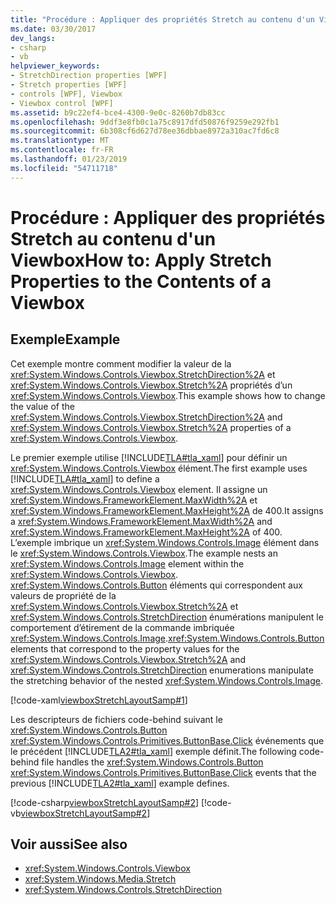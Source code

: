 ```yaml
---
title: "Procédure : Appliquer des propriétés Stretch au contenu d'un Viewbox"
ms.date: 03/30/2017
dev_langs:
- csharp
- vb
helpviewer_keywords:
- StretchDirection properties [WPF]
- Stretch properties [WPF]
- controls [WPF], Viewbox
- Viewbox control [WPF]
ms.assetid: b9c22ef4-bce4-4300-9e0c-8260b7db83cc
ms.openlocfilehash: 9ddf3e8fb0c1a75c8917dfd50876f9259e292fb1
ms.sourcegitcommit: 6b308cf6d627d78ee36dbbae8972a310ac7fd6c8
ms.translationtype: MT
ms.contentlocale: fr-FR
ms.lasthandoff: 01/23/2019
ms.locfileid: "54711718"
---
```

# <a name="how-to-apply-stretch-properties-to-the-contents-of-a-viewbox"></a><span data-ttu-id="99692-102">Procédure : Appliquer des propriétés Stretch au contenu d'un Viewbox</span><span class="sxs-lookup"><span data-stu-id="99692-102">How to: Apply Stretch Properties to the Contents of a Viewbox</span></span>
## <a name="example"></a><span data-ttu-id="99692-103">Exemple</span><span class="sxs-lookup"><span data-stu-id="99692-103">Example</span></span>  
 <span data-ttu-id="99692-104">Cet exemple montre comment modifier la valeur de la <xref:System.Windows.Controls.Viewbox.StretchDirection%2A> et <xref:System.Windows.Controls.Viewbox.Stretch%2A> propriétés d’un <xref:System.Windows.Controls.Viewbox>.</span><span class="sxs-lookup"><span data-stu-id="99692-104">This example shows how to change the value of the <xref:System.Windows.Controls.Viewbox.StretchDirection%2A> and <xref:System.Windows.Controls.Viewbox.Stretch%2A> properties of a <xref:System.Windows.Controls.Viewbox>.</span></span>  
  
 <span data-ttu-id="99692-105">Le premier exemple utilise [!INCLUDE[TLA#tla_xaml](../../../../includes/tlasharptla-xaml-md.md)] pour définir un <xref:System.Windows.Controls.Viewbox> élément.</span><span class="sxs-lookup"><span data-stu-id="99692-105">The first example uses [!INCLUDE[TLA#tla_xaml](../../../../includes/tlasharptla-xaml-md.md)] to define a <xref:System.Windows.Controls.Viewbox> element.</span></span> <span data-ttu-id="99692-106">Il assigne un <xref:System.Windows.FrameworkElement.MaxWidth%2A> et <xref:System.Windows.FrameworkElement.MaxHeight%2A> de 400.</span><span class="sxs-lookup"><span data-stu-id="99692-106">It assigns a <xref:System.Windows.FrameworkElement.MaxWidth%2A> and <xref:System.Windows.FrameworkElement.MaxHeight%2A> of 400.</span></span> <span data-ttu-id="99692-107">L’exemple imbrique un <xref:System.Windows.Controls.Image> élément dans le <xref:System.Windows.Controls.Viewbox>.</span><span class="sxs-lookup"><span data-stu-id="99692-107">The example nests an <xref:System.Windows.Controls.Image> element within the <xref:System.Windows.Controls.Viewbox>.</span></span> <span data-ttu-id="99692-108"><xref:System.Windows.Controls.Button> éléments qui correspondent aux valeurs de propriété de la <xref:System.Windows.Controls.Viewbox.Stretch%2A> et <xref:System.Windows.Controls.StretchDirection> énumérations manipulent le comportement d’étirement de la commande imbriquée <xref:System.Windows.Controls.Image>.</span><span class="sxs-lookup"><span data-stu-id="99692-108"><xref:System.Windows.Controls.Button> elements that correspond to the property values for the <xref:System.Windows.Controls.Viewbox.Stretch%2A> and <xref:System.Windows.Controls.StretchDirection> enumerations manipulate the stretching behavior of the nested <xref:System.Windows.Controls.Image>.</span></span>  
  
 [!code-xaml[viewboxStretchLayoutSamp#1](../../../../samples/snippets/csharp/VS_Snippets_Wpf/viewboxStretchLayoutSamp/CSharp/Window1.xaml#1)]  
  
 <span data-ttu-id="99692-109">Les descripteurs de fichiers code-behind suivant le <xref:System.Windows.Controls.Button> <xref:System.Windows.Controls.Primitives.ButtonBase.Click> événements que le précédent [!INCLUDE[TLA2#tla_xaml](../../../../includes/tla2sharptla-xaml-md.md)] exemple définit.</span><span class="sxs-lookup"><span data-stu-id="99692-109">The following code-behind file handles the <xref:System.Windows.Controls.Button> <xref:System.Windows.Controls.Primitives.ButtonBase.Click> events that the previous [!INCLUDE[TLA2#tla_xaml](../../../../includes/tla2sharptla-xaml-md.md)] example defines.</span></span>  
  
 [!code-csharp[viewboxStretchLayoutSamp#2](../../../../samples/snippets/csharp/VS_Snippets_Wpf/viewboxStretchLayoutSamp/CSharp/Window1.xaml.cs#2)]
 [!code-vb[viewboxStretchLayoutSamp#2](../../../../samples/snippets/visualbasic/VS_Snippets_Wpf/viewboxStretchLayoutSamp/VisualBasic/Window1.xaml.vb#2)]  
  
## <a name="see-also"></a><span data-ttu-id="99692-110">Voir aussi</span><span class="sxs-lookup"><span data-stu-id="99692-110">See also</span></span>
- <xref:System.Windows.Controls.Viewbox>
- <xref:System.Windows.Media.Stretch>
- <xref:System.Windows.Controls.StretchDirection>
